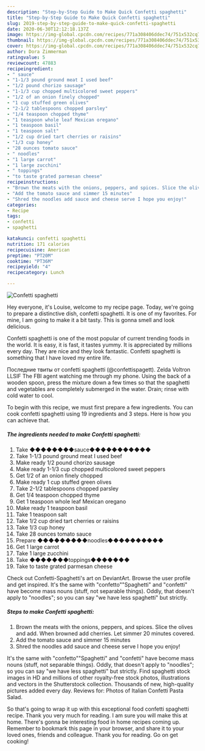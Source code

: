 ```yaml
---
description: "Step-by-Step Guide to Make Quick Confetti spaghetti"
title: "Step-by-Step Guide to Make Quick Confetti spaghetti"
slug: 2019-step-by-step-guide-to-make-quick-confetti-spaghetti
date: 2020-06-30T12:12:18.137Z
image: https://img-global.cpcdn.com/recipes/771a308406ddec74/751x532cq70/confetti-spaghetti-recipe-main-photo.jpg
thumbnail: https://img-global.cpcdn.com/recipes/771a308406ddec74/751x532cq70/confetti-spaghetti-recipe-main-photo.jpg
cover: https://img-global.cpcdn.com/recipes/771a308406ddec74/751x532cq70/confetti-spaghetti-recipe-main-photo.jpg
author: Dora Zimmerman
ratingvalue: 5
reviewcount: 47883
recipeingredient:
- " sauce"
- "1-1/3 pound ground meat I used beef"
- "1/2 pound chorizo sausage"
- "1-1/3 cup chopped multicolored sweet peppers"
- "1/2 of an onion finely chopped"
- "1 cup stuffed green olives"
- "2-1/2 tablespoons chopped parsley"
- "1/4 teaspoon chopped thyme"
- "1 teaspoon whole leaf Mexican oregano"
- "1 teaspoon basil"
- "1 teaspoon salt"
- "1/2 cup dried tart cherries or raisins"
- "1/3 cup honey"
- "28 ounces tomato sauce"
- " noodles"
- "1 large carrot"
- "1 large zucchini"
- " toppings"
- "to taste grated parmesan cheese"
recipeinstructions:
- "Brown the meats with the onions, peppers, and spices. Slice the olives and add. When browned add cherries. Let simmer 20 minutes covered."
- "Add the tomato sauce and simmer 15 minutes"
- "Shred the noodles add sauce and cheese serve I hope you enjoy!"
categories:
- Recipe
tags:
- confetti
- spaghetti

katakunci: confetti spaghetti 
nutrition: 171 calories
recipecuisine: American
preptime: "PT20M"
cooktime: "PT36M"
recipeyield: "4"
recipecategory: Lunch

---
```



![Confetti spaghetti](https://img-global.cpcdn.com/recipes/771a308406ddec74/751x532cq70/confetti-spaghetti-recipe-main-photo.jpg)

Hey everyone, it's Louise, welcome to my recipe page. Today, we're going to prepare a distinctive dish, confetti spaghetti. It is one of my favorites. For mine, I am going to make it a bit tasty. This is gonna smell and look delicious.

Confetti spaghetti is one of the most popular of current trending foods in the world. It is easy, it is fast, it tastes yummy. It is appreciated by millions every day. They are nice and they look fantastic. Confetti spaghetti is something that I have loved my entire life.

Последние твиты от confetti spaghetti (@confettispagett). Zelda Voltron LLSIF The FBI agent watching me through my phone. Using the back of a wooden spoon, press the mixture down a few times so that the spaghetti and vegetables are completely submerged in the water. Drain; rinse with cold water to cool.


To begin with this recipe, we must first prepare a few ingredients. You can cook confetti spaghetti using 19 ingredients and 3 steps. Here is how you can achieve that.

<!--inarticleads1-->

##### The ingredients needed to make Confetti spaghetti:

1. Take  ◆◆◆◆◆◆◆◆sauce◆◆◆◆◆◆◆◆◆◆◆
1. Take 1-1/3 pound ground meat I used beef
1. Make ready 1/2 pound chorizo sausage
1. Make ready 1-1/3 cup chopped multicolored sweet peppers
1. Get 1/2 of an onion finely chopped
1. Make ready 1 cup stuffed green olives
1. Take 2-1/2 tablespoons chopped parsley
1. Get 1/4 teaspoon chopped thyme
1. Get 1 teaspoon whole leaf Mexican oregano
1. Make ready 1 teaspoon basil
1. Take 1 teaspoon salt
1. Take 1/2 cup dried tart cherries or raisins
1. Take 1/3 cup honey
1. Take 28 ounces tomato sauce
1. Prepare  ◆◆◆◆◆◆◆◆◆noodles◆◆◆◆◆◆◆◆◆◆
1. Get 1 large carrot
1. Take 1 large zucchini
1. Take  ◆◆◆◆◆◆◆toppings◆◆◆◆◆◆◆
1. Take to taste grated parmesan cheese


Check out Confetti-Spaghetti&#39;s art on DeviantArt. Browse the user profile and get inspired. It&#39;s the same with &#34;confetto&#34;&#34;Spaghetti&#34; and &#34;confetti&#34; have become mass nouns (stuff, not separable things). Oddly, that doesn&#39;t apply to &#34;noodles&#34;; so you can say &#34;we have less spaghetti&#34; but strictly. 

<!--inarticleads2-->

##### Steps to make Confetti spaghetti:

1. Brown the meats with the onions, peppers, and spices. Slice the olives and add. When browned add cherries. Let simmer 20 minutes covered.
1. Add the tomato sauce and simmer 15 minutes
1. Shred the noodles add sauce and cheese serve I hope you enjoy!


It&#39;s the same with &#34;confetto&#34;&#34;Spaghetti&#34; and &#34;confetti&#34; have become mass nouns (stuff, not separable things). Oddly, that doesn&#39;t apply to &#34;noodles&#34;; so you can say &#34;we have less spaghetti&#34; but strictly. Find spaghetti stock images in HD and millions of other royalty-free stock photos, illustrations and vectors in the Shutterstock collection. Thousands of new, high-quality pictures added every day. Reviews for: Photos of Italian Confetti Pasta Salad. 

So that's going to wrap it up with this exceptional food confetti spaghetti recipe. Thank you very much for reading. I am sure you will make this at home. There's gonna be interesting food in home recipes coming up. Remember to bookmark this page in your browser, and share it to your loved ones, friends and colleague. Thank you for reading. Go on get cooking!
